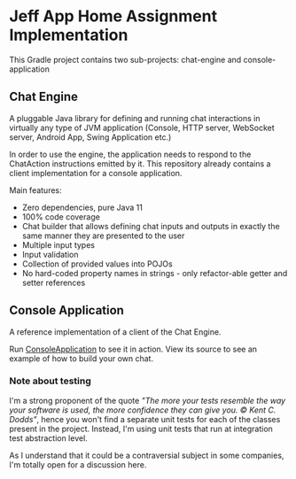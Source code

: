 # Jeff App Home Assignment Implementation

This Gradle project contains two sub-projects:
chat-engine and console-application

## Chat Engine

A pluggable Java library for defining and running chat interactions in virtually
any type of JVM application (Console, HTTP server, WebSocket server, Android App,
Swing Application etc.)

In order to use the engine, the application needs to respond to the ChatAction
instructions emitted by it. This repository already contains a client implementation
for a console application.

Main features:
* Zero dependencies, pure Java 11
* 100% code coverage
* Chat builder that allows defining chat inputs and outputs in exactly the same
manner they are presented to the user
* Multiple input types
* Input validation
* Collection of provided values into POJOs
* No hard-coded property names in strings - only refactor-able getter and setter references

## Console Application

A reference implementation of a client of the Chat Engine.

Run [ConsoleApplication](console-application/src/main/java/jeff/app/homework/console/ConsoleApplication.java)
to see it in action. View its source to see an example of how to build your own chat.

### Note about testing

I'm a strong proponent of the quote _"The more your tests resemble the way your software
is used, the more confidence they can give you. © Kent C. Dodds"_, hence you won't find
a separate unit tests for each of the classes present in the project. Instead, I'm using
unit tests that run at integration test abstraction level.

As I understand that it could be a contraversial subject in some companies, I'm totally
open for a discussion here.
